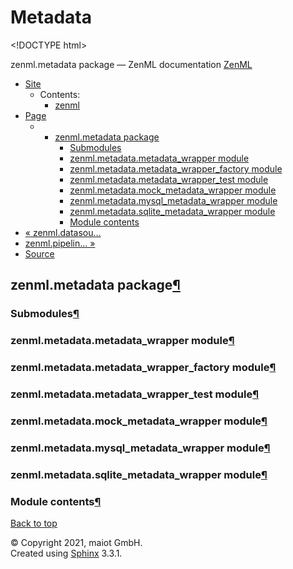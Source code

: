 # Metadata

&lt;!DOCTYPE html&gt;

zenml.metadata package — ZenML documentation [ZenML](https://github.com/maiot-io/zenml/tree/6be0fdee8f24521c23cd6da945592183a59e7693/docs/sphinx_docs/_build/html/index.html)

* [Site](https://github.com/maiot-io/zenml/tree/6be0fdee8f24521c23cd6da945592183a59e7693/docs/sphinx_docs/_build/html/index.html)
  * Contents:
    * [zenml](https://github.com/maiot-io/zenml/tree/6be0fdee8f24521c23cd6da945592183a59e7693/docs/sphinx_docs/_build/html/modules.html)
* [Page](zenml.metadata.md)
  * * [zenml.metadata package](zenml.metadata.md)
      * [Submodules](zenml.metadata.md#submodules)
      * [zenml.metadata.metadata\_wrapper module](zenml.metadata.md#zenml-metadata-metadata-wrapper-module)
      * [zenml.metadata.metadata\_wrapper\_factory module](zenml.metadata.md#zenml-metadata-metadata-wrapper-factory-module)
      * [zenml.metadata.metadata\_wrapper\_test module](zenml.metadata.md#zenml-metadata-metadata-wrapper-test-module)
      * [zenml.metadata.mock\_metadata\_wrapper module](zenml.metadata.md#zenml-metadata-mock-metadata-wrapper-module)
      * [zenml.metadata.mysql\_metadata\_wrapper module](zenml.metadata.md#zenml-metadata-mysql-metadata-wrapper-module)
      * [zenml.metadata.sqlite\_metadata\_wrapper module](zenml.metadata.md#zenml-metadata-sqlite-metadata-wrapper-module)
      * [Module contents](zenml.metadata.md#module-contents)
* [ « zenml.datasou...](zenml.datasources.md)
* [ zenml.pipelin... »](zenml.pipelines.md)
* [Source](https://github.com/maiot-io/zenml/tree/6be0fdee8f24521c23cd6da945592183a59e7693/docs/sphinx_docs/_build/html/_sources/zenml.metadata.rst.txt)

## zenml.metadata package[¶](zenml.metadata.md#zenml-metadata-package)

### Submodules[¶](zenml.metadata.md#submodules)

### zenml.metadata.metadata\_wrapper module[¶](zenml.metadata.md#zenml-metadata-metadata-wrapper-module)

### zenml.metadata.metadata\_wrapper\_factory module[¶](zenml.metadata.md#zenml-metadata-metadata-wrapper-factory-module)

### zenml.metadata.metadata\_wrapper\_test module[¶](zenml.metadata.md#zenml-metadata-metadata-wrapper-test-module)

### zenml.metadata.mock\_metadata\_wrapper module[¶](zenml.metadata.md#zenml-metadata-mock-metadata-wrapper-module)

### zenml.metadata.mysql\_metadata\_wrapper module[¶](zenml.metadata.md#zenml-metadata-mysql-metadata-wrapper-module)

### zenml.metadata.sqlite\_metadata\_wrapper module[¶](zenml.metadata.md#zenml-metadata-sqlite-metadata-wrapper-module)

### Module contents[¶](zenml.metadata.md#module-contents)

[Back to top](zenml.metadata.md)

© Copyright 2021, maiot GmbH.  
Created using [Sphinx](http://sphinx-doc.org/) 3.3.1.

